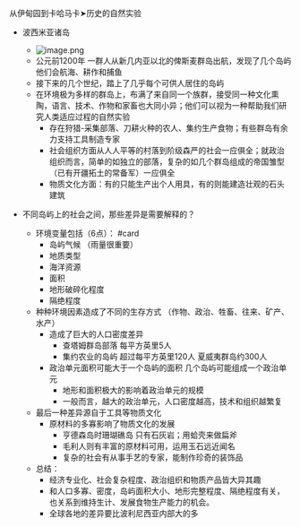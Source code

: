 从伊甸园到卡哈马卡➤历史的自然实验
- 波西米亚诸岛  
	- ![image.png](../assets/image_1669473468120_0.png)  
	- 公元前1200年 一群人从新几内亚以北的俾斯麦群岛出航，发现了几个岛屿 他们会航海、耕作和捕鱼  
	- 接下来的几个世纪，踏上了几乎每个可供人居住的岛屿  
	- 在环境极为多样的群岛上，布满了来自同一个族群，接受同一种文化熏陶，语言、技术、作物和家畜也大同小异；他们可以视为一种帮助我们研究人类适应过程的自然实验  
		- 存在狩猎-采集部落、刀耕火种的农人、集约生产食物；有些群岛有余力支持工具制造专家  
		- 社会组织方面从人人平等的村落到阶级森严的社会一应俱全；就政治组织而言，简单的如独立的部落，复杂的如几个群岛组成的帝国雏型（已有开疆拓土的常备军）一应俱全  
		- 物质文化方面：有的只能生产出个人用具，有的则能建造壮观的石头建筑  

- 不同岛屿上的社会之间，那些差异是需要解释的？  
	- 环境变量包括（6点）： #card  
		- 岛屿气候 （雨量很重要）  
		- 地质类型  
		- 海洋资源  
		- 面积  
		- 地形破碎化程度  
		- 隔绝程度  
	- 种种环境因素造成了不同的生存方式 （作物、政治、牲畜、往来、矿产、水产）  
		- 造成了巨大的人口密度差异  
			- 查塔姆群岛部落 每平方英里5人  
			- 集约农业的岛屿 超过每平方英里120人 夏威夷群岛约300人  
		- 政治单元面积可能大于一个岛屿的面积 几个岛屿可能组成一个政治单元  
			- 地形和面积极大的影响着政治单元的规模  
			- 一般而言，越大的政治单元，人口密度越高，技术和组织越繁复  
	- 最后一种差异源自于工具等物质文化  
		- 原材料的多寡影响了物质文化的发展  
			- 亨德森岛时珊瑚礁岛 只有石灰岩；用蛤壳来做扁斧  
			- 毛利人则有丰富的原材料可用，运用玉石远近闻名  
			- 复杂的社会有从事手艺的专家，能制作珍奇的装饰品  
	- 总结：  
		- 经济专业化、社会复杂程度、政治组织和物质产品皆大异其趣  
		- 和人口多寡、密度，岛屿面积大小、地形完整程度、隔绝程度有关，也关系到维持生计、发展食物生产能力的机会。  
		- 全球各地的差异要比波利尼西亚内部大的多  